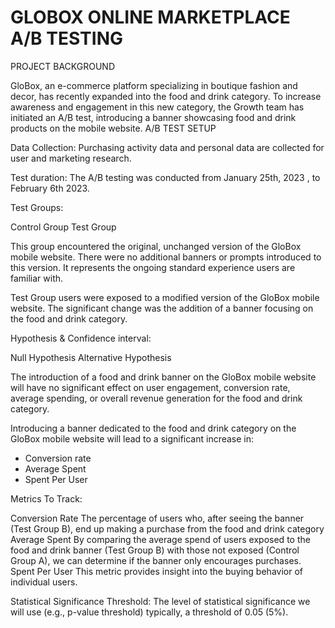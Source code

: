 # GLOBOX ONLINE MARKETPLACE A/B TESTING


PROJECT   BACKGROUND

GloBox, an e-commerce platform specializing in boutique fashion and decor, has recently expanded into the food and drink category. To increase awareness and engagement in this new category, the Growth team has initiated an A/B test, introducing a banner showcasing food and drink products on the mobile website.
A/B TEST SETUP

Data Collection: Purchasing activity data and personal data are collected for user and marketing research.  

Test duration: The A/B  testing was conducted from January 25th, 2023 , to February 6th 2023.

Test Groups:

Control Group 
Test Group

This group encountered the original, unchanged version of the GloBox mobile website.
There were no additional banners or prompts introduced to this version. It represents the ongoing standard experience users are familiar with.

Test Group users were exposed to a modified version of the GloBox mobile website.
The significant change was the addition of a banner focusing on the food and drink category.


Hypothesis  & Confidence interval:

Null Hypothesis
Alternative Hypothesis

The introduction of a food and drink banner on the GloBox mobile website will have no significant effect on user engagement, conversion rate, average spending, or overall revenue generation for the food and drink category.

Introducing a banner dedicated to the food and drink category on the GloBox mobile website will lead to a significant increase in:
* Conversion rate
* Average Spent
* Spent Per User


Metrics To Track: 

Conversion Rate
The percentage of users who, after seeing the banner (Test Group B), end up making a purchase from the food and drink category
Average Spent
By comparing the average spend of users exposed to the food and drink banner (Test Group B) with those not exposed (Control Group A), we can determine if the banner only encourages purchases.
Spent Per User
This metric provides insight into the buying behavior of individual users.


Statistical Significance Threshold: The level of statistical significance we will use (e.g., p-value threshold) typically, a threshold of 0.05 (5%).




